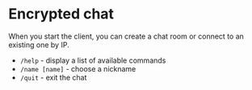 # Encrypted chat

When you start the client, you can create a chat room or connect to an existing one by IP.

- `/help` - display a list of available commands
- `/name [name]` - choose a nickname
- `/quit` - exit the chat
